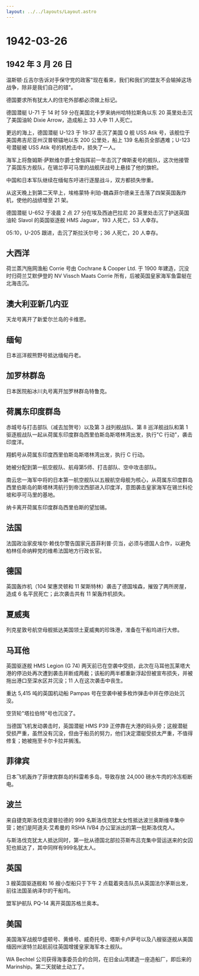 ```yaml
---
layout: ../../layouts/Layout.astro
---
```


# 1942-03-26

## 1942 年 3 月 26 日

温斯顿·丘吉尔告诉对手保守党的政客"现在看来，我们和我们的盟友不会输掉这场战争，除非是我们自己的错"。

德国要求所有犹太人的住宅外部都必须做上标记。

德国潜艇 U-71 于 14 时 59 分在美国北卡罗来纳州哈特拉斯角以东 20
英里处击沉了美国油轮 Dixie Arrow，造成船上 33 人中 11 人死亡。

更远的海上，德国潜艇 U-123 于 19:37 击沉了美国 Q 舰 USS Atik
号，该舰位于美国弗吉尼亚州汉普顿锚地以东 200 公里处，船上 139
名船员全部遇难；U-123 号潜艇被 USS Atik 号的机枪击中，损失了一人。

海军上将詹姆斯·萨默维尔爵士曾指挥前一年击沉了俾斯麦号的舰队，这次他接管了英国东方舰队，在锡兰亭可马里的战舰厌战号上悬挂了他的旗帜。

中国和日本军队继续在缅甸东吁进行逐屋战斗，双方都损失惨重。

从这天晚上到第二天早上，埃格蒙特·利珀-魏森菲尔德亲王击落了四架英国轰炸机，使他的战绩增至
21 架。

德国潜艇 U-652 于凌晨 2 点 27 分在埃及西迪巴拉尼 20
英里处击沉了护送英国油轮 Slavol 的英国驱逐舰 HMS Jaguar，193 人死亡，53
人幸存。

05:10，U-205 跟进，击沉了斯拉沃尔号；36 人死亡，20 人幸存。

## 大西洋

荷兰蒸汽拖网渔船 Corrie 号由 Cochrane & Cooper Ltd. 于 1900
年建造，沉没时归荷兰艾默伊登的 NV Vissch Maats Corrie
所有，后被英国皇家海军鱼雷艇在北海击沉。

## 澳大利亚新几内亚

天龙号离开了新爱尔兰岛的卡维恩。

## 缅甸

日本巡洋舰熊野号抵达缅甸丹老。

## 加罗林群岛

日本医院船冰川丸号离开加罗林群岛特鲁克。

## 荷属东印度群岛

赤城号与打击部队（减去加贺号）以及第 3 战列舰战队、第 8 巡洋舰战队和第 1
驱逐舰战队一起从荷属东印度群岛西里伯斯岛斯塔林湾出发，执行"C
行动"，袭击印度洋。

翔鹤号从荷属东印度西里伯斯岛斯塔林湾出发，执行 C 行动。

她被分配到第一航空舰队、航母第5师、打击部队、空中攻击部队。

南云忠一海军中将的日本第一航空舰队以五艘航空母舰为核心，从荷属东印度群岛西里伯斯岛的斯塔林湾航行到帝汶西部进入印度洋，意图袭击皇家海军在锡兰科伦坡和亭可马里的基地。

纳卡离开荷属东印度群岛西里伯斯的望加锡。

## 法国

法国政治家皮埃尔·赖伐尔警告国家元首菲利普·贝当，必须与德国人合作，以避免柏林任命纳粹党的维希法国地方行政长官。

## 德国

英国轰炸机（104 架惠灵顿和 11
架斯特林）袭击了德国埃森，摧毁了两所房屋，造成 6
名平民死亡；此次袭击共有 11 架轰炸机损失。

## 夏威夷

列克星敦号航空母舰抵达美国领土夏威夷的珍珠港，准备在干船坞进行大修。

## 马耳他

英国驱逐舰 HMS Legion (G 74)
两天前已在空袭中受损，此次在马耳他瓦莱塔大港的停泊处再次遭到袭击并断成两截；该船的两半都重新浮起但被宣布损失，并被拖出港口至深水区并沉没；11
人在这次袭击中丧生。

重达 5,415 吨的英国机动船 Pampas
号在空袭中被多枚炸弹击中并在停泊处沉没。

空货轮"塔拉伯特"号也沉没了。

当德国飞机发动袭击时，英国潜艇 HMS P39
正停靠在大港的码头旁；这艘潜艇受损严重，虽然没有沉没，但由于船员的努力，他们决定潜艇受损太严重，不值得修复；她被拖至卡尔卡拉并搁浅。

## 菲律宾

日本飞机轰炸了菲律宾群岛的科雷希多岛，导致存放 24,000
磅水牛肉的冷冻柜断电。

## 波兰

来自捷克斯洛伐克波普拉德的 999
名斯洛伐克犹太女性抵达波兰奥斯维辛集中营；她们是阿道夫·艾希曼的 RSHA
IVB4 办公室派出的第一批斯洛伐克人。

与斯洛伐克犹太人抵达同时，第一批从德国北部拉芬斯布吕克集中营运送来的女囚犯也抵达了，其中同样有999名犹太人。

## 英国

3 艘英国驱逐舰和 16 艘小型船只于下午 2
点载着突击队员从英国法尔茅斯出发，前往法国圣纳泽尔的干船坞。

盟军护航队 PQ-14 离开英国苏格兰奥本。

## 美国

美国海军战舰华盛顿号、黄蜂号、威奇托号、塔斯卡卢萨号以及八艘驱逐舰从美国缅因州波特兰起航前往英国增援皇家海军本土舰队。

WA Bechtel 公司获得海事委员会的合同，在旧金山湾建造一座造船厂，即后来的
Marinship。第二天就破土动工了。
